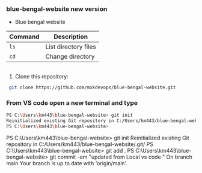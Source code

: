 ### blue-bengal-website new version 
- Blue bengal website

| Command       | Description          |
|---------------|----------------------|
| `ls`          | List directory files |
| `cd`          | Change directory     |


```bash
```
1. Clone this repository:
```bash
 git clone https://github.com/mxkdevops/blue-bengal-website.git
```

### From VS code open a new terminal and type 

```bash
PS C:\Users\km443\blue-bengal-website> git init
Reinitialized existing Git repository in C:/Users/km443/blue-bengal-website/.git/
PS C:\Users\km443\blue-bengal-website> 
```

PS C:\Users\km443\blue-bengal-website> git init
Reinitialized existing Git repository in C:/Users/km443/blue-bengal-website/.git/
PS C:\Users\km443\blue-bengal-website> git add .
PS C:\Users\km443\blue-bengal-website> git commit -am "updated from Local vs code "
On branch main
Your branch is up to date with 'origin/main'.

